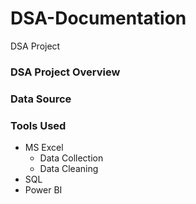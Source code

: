 # DSA-Documentation
DSA Project

### DSA Project Overview

### Data Source

### Tools Used
- MS Excel
  - Data Collection
  - Data Cleaning
- SQL
- Power BI
